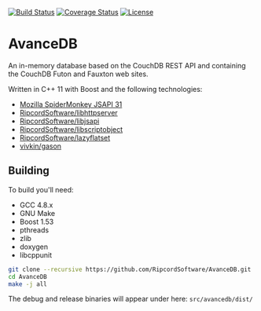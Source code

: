 [![Build Status](https://travis-ci.org/RipcordSoftware/AvanceDB.svg)](https://travis-ci.org/RipcordSoftware/AvanceDB)
[![Coverage Status](https://coveralls.io/repos/RipcordSoftware/AvanceDB/badge.svg?branch=master&service=github)](https://coveralls.io/github/RipcordSoftware/AvanceDB?branch=master)
[![License](http://img.shields.io/:license-agpl-blue.svg)](http://doge.agpl-license.org)
# AvanceDB
An in-memory database based on the CouchDB REST API and containing the CouchDB Futon and Fauxton web sites.

Written in C++ 11 with Boost and the following technologies:
* [Mozilla SpiderMonkey JSAPI 31](https://github.com/mozilla/gecko-dev/tree/esr31/js/src)
* [RipcordSoftware/libhttpserver](http://github.com/RipcordSoftware/libhttpserver)
* [RipcordSoftware/libjsapi](http://github.com/RipcordSoftware/libjsapi)
* [RipcordSoftware/libscriptobject](http://github.com/RipcordSoftware/libscriptobject)
* [RipcordSoftware/lazyflatset](https://github.com/RipcordSoftware/lazyflatset)
* [vivkin/gason](https://github.com/vivkin/gason)

## Building
To build you'll need:
* GCC 4.8.x
* GNU Make
* Boost 1.53
* pthreads
* zlib
* doxygen
* libcppunit

```bash
git clone --recursive https://github.com/RipcordSoftware/AvanceDB.git
cd AvanceDB
make -j all
```

The debug and release binaries will appear under here: `src/avancedb/dist/`
